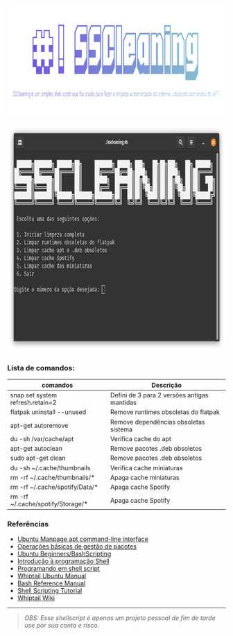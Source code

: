 <p align="center">
  <img width="922" height="257" src="/images/SSCleaning.png">
</p>

<p align="center">
  <img width="813" height="526" src="/images/sscleaningv5.png">
</p>


### Lista de comandos:

|comandos | Descrição |
| ---- | ---- |
| snap set system refresh.retain=2 | Defini de 3 para 2 versões antigas mantidas |
| flatpak uninstall --unused | Remove runtimes obsoletas do flatpak |
| apt-get autoremove | Remove dependências obsoletas sistema |
| du -sh /var/cache/apt | Verifica cache do apt |
| apt-get autoclean | Remove pacotes .deb obsoletos |
| sudo apt-get clean | Remove pacotes .deb obsoletos |
| du -sh ~/.cache/thumbnails | Verifica cache miniaturas |
| rm -rf ~/.cache/thumbnails/* | Apaga cache miniaturas |
| rm -rf ~/.cache/spotify/Data/* | Apaga cache Spotify |
| rm -rf ~/.cache/spotify/Storage/* | Apaga cache Spotify |

### Referências

- [Ubuntu Manpage apt command-line interface](https://manpages.ubuntu.com/manpages/focal/man8/apt.8.html)
- [Operações básicas de gestão de pacotes](https://www.debian.org/doc/manuals/debian-reference/ch02.pt.html#_basic_package_management_operations)
- [Ubuntu Beginners/BashScripting](https://help.ubuntu.com/community/Beginners/BashScripting)
- [Introdução à programação Shell](http://www.faqs.org/docs/air/tsshell.html)
- [Programando em shell script](http://www.devin.com.br/shell_script/)
- [Whiptail Ubuntu Manual](http://manpages.ubuntu.com/manpages/focal/man1/whiptail.1.html)
- [Bash Reference Manual](https://devdocs.io/bash/)
- [Shell Scripting Tutorial](https://www.shellscript.sh/)
- [Whiptail Wiki](https://en.wikibooks.org/wiki/Bash_Shell_Scripting/Whiptail)


------------------------------
>*OBS: Esse shellscript é apenas um projeto pessoal de fim de tarde use por sua conta e risco.*